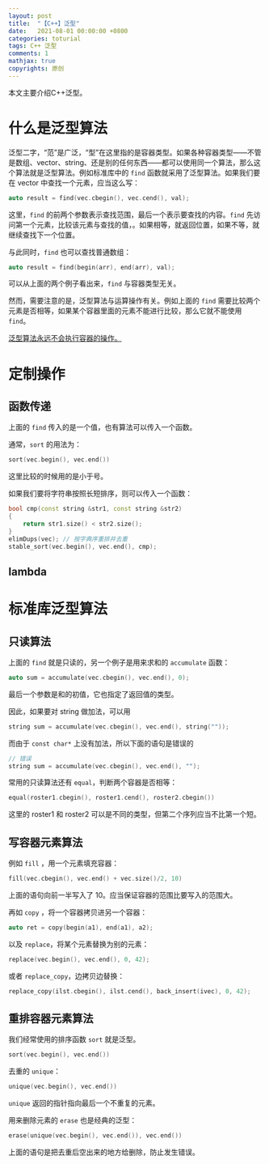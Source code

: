 ```yaml
---
layout: post
title:  "【C++】泛型"
date:   2021-08-01 00:00:00 +0800
categories: toturial
tags: C++ 泛型
comments: 1
mathjax: true
copyrights: 原创
---
```


本文主要介绍C++泛型。

# 什么是泛型算法

泛型二字，“范”是广泛，“型”在这里指的是容器类型。如果各种容器类型——不管是数组、vector、string、还是别的任何东西——都可以使用同一个算法，那么这个算法就是泛型算法。例如标准库中的 `find` 函数就采用了泛型算法。如果我们要在 vector 中查找一个元素，应当这么写：

```cpp
auto result = find(vec.cbegin(), vec.cend(), val);
```

这里，`find` 的前两个参数表示查找范围，最后一个表示要查找的内容。`find` 先访问第一个元素，比较该元素与查找的值，。如果相等，就返回位置，如果不等，就继续查找下一个位置。

与此同时，`find` 也可以查找普通数组：

```cpp
auto result = find(begin(arr), end(arr), val);
```

可以从上面的两个例子看出来，`find` 与容器类型无关。

然而，需要注意的是，泛型算法与运算操作有关。例如上面的 `find` 需要比较两个元素是否相等，如果某个容器里面的元素不能进行比较，那么它就不能使用 `find`。

<u>泛型算法永远不会执行容器的操作。</u>

# 定制操作

## 函数传递

上面的 `find` 传入的是一个值，也有算法可以传入一个函数。

通常，`sort` 的用法为：

```cpp
sort(vec.begin(), vec.end())
```

这里比较的时候用的是小于号。

如果我们要将字符串按照长短排序，则可以传入一个函数：

```cpp
bool cmp(const string &str1, const string &str2)
{
    return str1.size() < str2.size();
}
elimDups(vec); // 按字典序重排并去重
stable_sort(vec.begin(), vec.end(), cmp);
```

## lambda



# 标准库泛型算法

## 只读算法

上面的 `find` 就是只读的，另一个例子是用来求和的 `accumulate` 函数：

```cpp
auto sum = accumulate(vec.cbegin(), vec.end(), 0);
```

最后一个参数是和的初值，它也指定了返回值的类型。

因此，如果要对 string 做加法，可以用

```cpp
string sum = accumulate(vec.cbegin(), vec.end(), string(""));
```

而由于 `const char*`  上没有加法，所以下面的语句是错误的

```cpp
// 错误
string sum = accumulate(vec.cbegin(), vec.end(), "");
```

常用的只读算法还有 `equal`，判断两个容器是否相等：

```cpp
equal(roster1.cbegin(), roster1.cend(), roster2.cbegin())
```

这里的 roster1 和 roster2 可以是不同的类型，但第二个序列应当不比第一个短。

## 写容器元素算法

例如 `fill` ，用一个元素填充容器：

```cpp
fill(vec.cbegin(), vec.end() + vec.size()/2, 10)
```

上面的语句向前一半写入了 10。应当保证容器的范围比要写入的范围大。

再如 `copy` ，将一个容器拷贝进另一个容器：

```cpp
auto ret = copy(begin(a1), end(a1), a2);
```

以及 `replace`，将某个元素替换为别的元素：

```cpp
replace(vec.begin(), vec.end(), 0, 42);
```

或者 `replace_copy`，边拷贝边替换：

```cpp
replace_copy(ilst.cbegin(), ilst.cend(), back_insert(ivec), 0, 42);
```

## 重排容器元素算法

我们经常使用的排序函数 `sort` 就是泛型。

```cpp
sort(vec.begin(), vec.end())
```

去重的 `unique`：

```cpp
unique(vec.begin(), vec.end())
```

`unique` 返回的指针指向最后一个不重复的元素。

用来删除元素的 `erase` 也是经典的泛型：

```cpp
erase(unique(vec.begin(), vec.end()), vec.end())
```

上面的语句是把去重后空出来的地方给删除，防止发生错误。